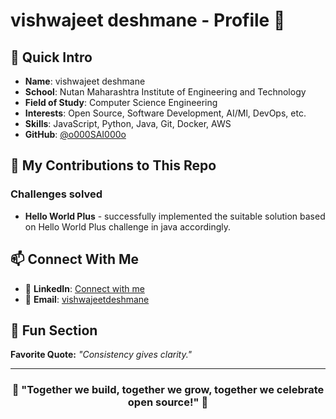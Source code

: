# vishwajeet deshmane - Profile 🚀

## 👋 Quick Intro
- **Name**: vishwajeet deshmane
- **School**:  Nutan Maharashtra Institute of Engineering and Technology
- **Field of Study**: Computer Science Engineering
- **Interests**: Open Source, Software Development, AI/Ml, DevOps, etc.
- **Skills**: JavaScript, Python, Java, Git, Docker, AWS
- **GitHub**: [@o000SAI000o](https://github.com/o000SAI000o)

## 🚀 My Contributions to This Repo

### Challenges solved

- **Hello World Plus** - successfully implemented the suitable solution based on Hello World Plus challenge in java accordingly.

## 📫 Connect With Me

- 💼 **LinkedIn**: [Connect with me](https://www.linkedin.com/in/vishwajeet-deshmane-b81a26259/)
- 📧 **Email**: [vishwajeetdeshmane](mailto:vishwajitdeshmane2004@gmail.com)

## 🎉 Fun Section

**Favorite Quote:** *"Consistency gives clarity."*

---

<div align="center">

### 🌟 "Together we build, together we grow, together we celebrate open source!" 🌟

</div>
